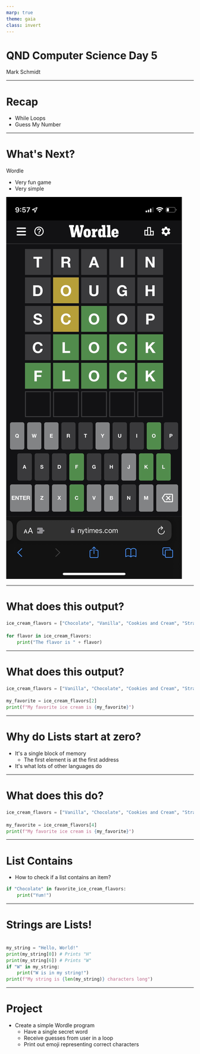 ```yaml
---
marp: true
theme: gaia
class: invert
---
```


# QND Computer Science Day 5
Mark Schmidt

--- 

# Recap

- While Loops
- Guess My Number

---

# What's Next?

Wordle
- Very fun game
- Very simple

![bg right w:300](../assets/wordle.jpeg)

<!-- -->
<!-- Explain the rules of wordle -->
<!-- Multi-day process -->
---

# What does this output?
```python
ice_cream_flavors = ["Chocolate", "Vanilla", "Cookies and Cream", "Strawberry"]

for flavor in ice_cream_flavors:
    print("The flavor is " + flavor)

```

<!-- -->
<!-- Should iterate through the list and print each option -->
<!-- Discuss list syntax (brackets, commas) -->
<!-- Discuss empty list -->
---

# What does this output?

```python
ice_cream_flavors = ["Vanilla", "Chocolate", "Cookies and Cream", "Strawberry"]

my_favorite = ice_cream_flavors[2]
print(f"My favorite ice cream is {my_favorite}")

```

<!-- -->
<!-- Get a show of hands for each option -->
--- 

# Why do Lists start at zero?

- It's a single block of memory
  - The first element is at the first address
- It's what lots of other languages do

---
# What does this do?

```python
ice_cream_flavors = ["Vanilla", "Chocolate", "Cookies and Cream", "Strawberry"]

my_favorite = ice_cream_flavors[4]
print(f"My favorite ice cream is {my_favorite}")


```

<!-- -->
<!-- Show indices past the end of the list lead to an error -->

--- 

# List Contains

- How to check if a list contains an item?

```python
if "Chocolate" in favorite_ice_cream_flavors:
    print("Yum!")
```

---

# Strings are Lists!

```python

my_string = "Hello, World!"
print(my_string[0]) # Prints "H"
print(my_string[6]) # Prints "W"
if "W" in my_string:
    print("W is in my string!")
print(f"My string is {len(my_string)} characters long")

```


---


# Project

- Create a simple Wordle program
  - Have a single secret word
  - Receive guesses from user in a loop
  - Print out emoji representing correct characters

